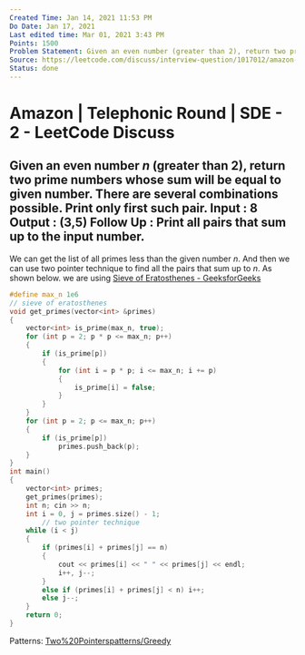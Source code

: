 ```yaml
---
Created Time: Jan 14, 2021 11:53 PM
Do Date: Jan 17, 2021
Last edited time: Mar 01, 2021 3:43 PM
Points: 1500
Problem Statement: Given an even number (greater than 2), return two prime numbers whose sum will be equal to given number. There are several combinations possible. Print only first such pair.
Source: https://leetcode.com/discuss/interview-question/1017012/amazon-telephonic-round-sde-2
Status: done
---
```


# Amazon | Telephonic Round | SDE - 2 - LeetCode Discuss

Given an even number $n$ (greater than 2), return two prime numbers whose sum will be equal to given number. There are several combinations possible. Print only first such pair.
Input : 8
Output : (3,5)
Follow Up : Print all pairs that sum up to the input number.
---
We can get the list of all primes less than the given number $n$. And then we can use two pointer technique to find all the pairs that sum up to $n$. As shown below. 
we are using [Sieve of Eratosthenes - GeeksforGeeks](Sieve%20of%20Eratosthenes%20-%20GeeksforGeeks%20c4fa828f26d748bd8af24fde1bdcfb42.md) 
```cpp
#define max_n 1e6
// sieve of eratosthenes
void get_primes(vector<int> &primes)
{
    vector<int> is_prime(max_n, true);
    for (int p = 2; p * p <= max_n; p++)
    {
        if (is_prime[p])
        {
            for (int i = p * p; i <= max_n; i += p)
            {
                is_prime[i] = false;
            }
        }
    }
    for (int p = 2; p <= max_n; p++)
    {
        if (is_prime[p])
            primes.push_back(p);
    }
}
int main()
{
    vector<int> primes;
    get_primes(primes); 
    int n; cin >> n; 
    int i = 0, j = primes.size() - 1; 
		// two pointer technique
    while (i < j)
    {
        if (primes[i] + primes[j] == n) 
        {
            cout << primes[i] << " " << primes[j] << endl;
            i++, j--;
        }
        else if (primes[i] + primes[j] < n) i++;
        else j--;
    }
    return 0;
}
```
Patterns: [Two%20Pointers](Two%20Pointers.md)[patterns/Greedy](patterns/Greedy.md)